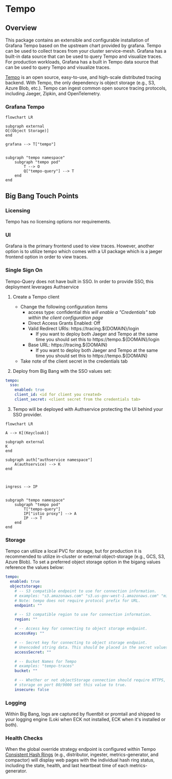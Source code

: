 # Tempo

## Overview

This package contains an extensible and configurable installation of Grafana Tempo based on the upstream chart provided by grafana. Tempo can be used to collect traces from your cluster service-mesh. Grafana has a built-in data source that can be used to query Tempo and visualize traces. For production workloads, Grafana has a built in Tempo data source that can be used to query Tempo and visualize traces.

[Tempo](https://grafana.com/docs/tempo/latest/) is an open source, easy-to-use, and high-scale distributed tracing backend. With Tempo, the only dependency is object storage (e.g., S3, Azure Blob, etc.). Tempo can ingest common open source tracing protocols, including Jaeger, Zipkin, and OpenTelemetry.


### Grafana Tempo

```mermaid
flowchart LR

subgraph external
O[(Object Storage)]
end

grafana --> T["tempo"]


subgraph "tempo namespace"
    subgraph "tempo pod"
        T --> O
        Q["tempo-query"] --> T
    end
end

```

## Big Bang Touch Points

### Licensing

Tempo has no licensing options nor requirements.

### UI

Grafana is the primary frontend used to view traces. However, another option is to utilize tempo which comes with a UI package which is a jaeger frontend option in order to view traces.

### Single Sign On

Tempo-Query does not have built in SSO. In order to provide SSO, this deployment leverages Authservice

1. Create a Tempo client
   - Change the following configuration items
      - access type: confidential _this will enable a "Credentials" tab within the client configuration page_
      - Direct Access Grants Enabled: Off
      - Valid Redirect URIs: https://tracing.${DOMAIN}/login
        - If you want to deploy both Jaeger and Tempo at the same time you should set this to https://tempo.${DOMAIN}/login
      - Base URL: https://tracing.${DOMAIN}
        - If you want to deploy both Jaeger and Tempo at the same time you should set this to https://tempo.${DOMAIN}
    - Take note of the client secret in the credentials tab

2. Deploy from Big Bang with the SSO values set:
  ```yaml
  tempo:
    sso:
      enabled: true
      client_id: <id for client you created>
      client_secret: <client secret from the credentials tab>
  ```

3. Tempo will be deployed with Authservice protecting the UI behind your SSO provider.

```mermaid
flowchart LR

A --> K[(Keycloak)]

subgraph external
K
end

subgraph auth["authservice namespace"]
    A(authservice) --> K
end



ingress --> IP


subgraph "tempo namespace"
    subgraph "tempo pod"
        T["tempo-query"]
        IP["istio proxy"] --> A
        IP --> T
    end
end

```
### Storage

Tempo can utilize a local PVC for storage, but for production it is recommended to utilize in-cluster or external object-storage (e.g., GCS, S3, Azure Blob). To set a preferred object storage option in the bigang values reference the values below:

```yaml
tempo:
  enabled: true
  objectstorage:
    # -- S3 compatible endpoint to use for connection information.
    # examples: "s3.amazonaws.com" "s3.us-gov-west-1.amazonaws.com" "minio.minio.svc.cluster.local:9000"
    # Note: tempo does not require protocol prefix for URL.
    endpoint: ""

    # -- S3 compatible region to use for connection information.
    region: ""

    # -- Access key for connecting to object storage endpoint.
    accessKey: ""

    # -- Secret key for connecting to object storage endpoint.
    # Unencoded string data. This should be placed in the secret values and then encrypted
    accessSecret: ""

    # -- Bucket Names for Tempo
    # examples: "tempo-traces"
    bucket: ""

    # -- Whether or not objectStorage connection should require HTTPS, if connecting to in-cluster object
    # storage on port 80/9000 set this value to true.
    insecure: false
```

### Logging

Within Big Bang, logs are captured by fluentbit or promtail and shipped to your logging engine (Loki when ECK not installed, ECK when it's installed or both).

### Health Checks

When the global override strategy endpoint is configured within Tempo [Consistent Hash Rings](https://grafana.com/docs/tempo/latest/operations/consistent_hash_ring/) (e.g., distributor, ingester, metrics-generator, and compactor) will display web pages with the individual hash ring status, including the state, health, and last heartbeat time of each metrics-generator.
